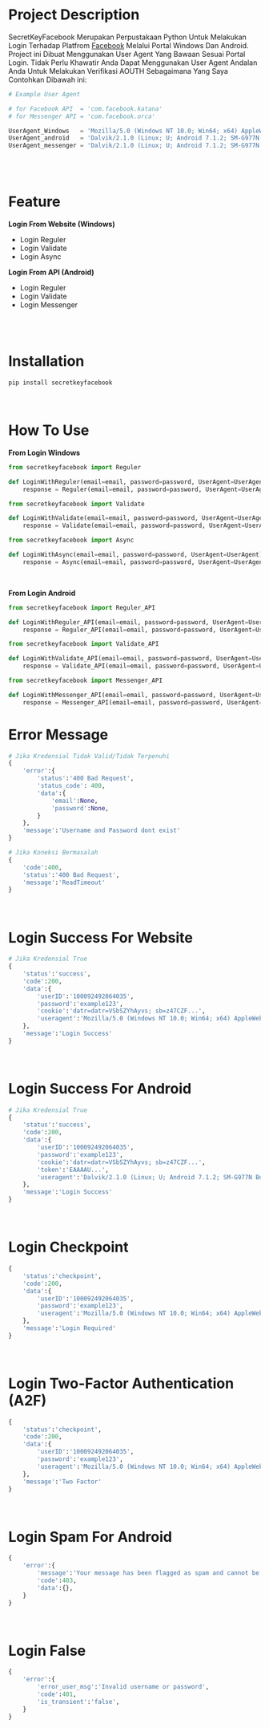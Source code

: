 # Project Description
SecretKeyFacebook Merupakan Perpustakaan Python Untuk Melakukan Login Terhadap Platfrom [Facebook](https://www.facebook.com) Melalui Portal Windows Dan Android. Project ini Dibuat Menggunakan User Agent Yang Bawaan Sesuai Portal Login. Tidak Perlu Khawatir Anda Dapat Menggunakan User Agent Andalan Anda Untuk Melakukan Verifikasi AOUTH Sebagaimana Yang Saya Contohkan Dibawah ini:

```python
# Example User Agent

# for Facebook API  = 'com.facebook.katana'
# for Messenger API = 'com.facebook.orca'

UserAgent_Windows   = 'Mozilla/5.0 (Windows NT 10.0; Win64; x64) AppleWebKit/537.36 (KHTML, like Gecko) Chrome/120.0.0.0 Safari/537.36'
UserAgent_android   = 'Dalvik/2.1.0 (Linux; U; Android 7.1.2; SM-G977N Build/LMY48Z) [FBAN/FB4A;FBAV/417.0.0.33.65;FBPN/com.facebook.katana;FBLC/in_ID;FBBV/480086274;FBCR/Corporation Tbk;FBMF/samsung;FBBD/samsung;FBDV/SM-G977N;FBSV/7.1.2;FBCA/x86:armeabi-v7a;FBDM/{density=1.5,width=720,height=1280};FB_FW/1;FBRV/0;]'
UserAgent_messenger = 'Dalvik/2.1.0 (Linux; U; Android 7.1.2; SM-G977N Build/LMY48Z) [FBAN/Orca-Android;FBAV/417.0.0.33.65;FBPN/com.facebook.orca;FBLC/in_ID;FBBV/480086274;FBCR/Corporation Tbk;FBMF/samsung;FBBD/samsung;FBDV/SM-G977N;FBSV/7.1.2;FBCA/x86:armeabi-v7a;FBDM/{density=1.5,width=720,height=1280};FB_FW/1;FBRV/0;]'
```
<br>
<br>

# Feature
**Login From Website (Windows)**
- Login Reguler
- Login Validate
- Login Async

**Login From API (Android)**
- Login Reguler
- Login Validate
- Login Messenger

<br>
<br>

# Installation
```python
pip install secretkeyfacebook
```
<br>

# How To Use
**From Login Windows**
```python
from secretkeyfacebook import Reguler

def LoginWithReguler(email=email, password=password, UserAgent=UserAgent):
    response = Reguler(email=email, password=password, UserAgent=UserAgent)
```
```python
from secretkeyfacebook import Validate

def LoginWithValidate(email=email, password=password, UserAgent=UserAgent):
    response = Validate(email=email, password=password, UserAgent=UserAgent)
```
```python
from secretkeyfacebook import Async

def LoginWithAsync(email=email, password=password, UserAgent=UserAgent):
    response = Async(email=email, password=password, UserAgent=UserAgent)
```
<br>

**From Login Android**
```python
from secretkeyfacebook import Reguler_API

def LoginWithReguler_API(email=email, password=password, UserAgent=UserAgent):
    response = Reguler_API(email=email, password=password, UserAgent=UserAgent)
```
```python
from secretkeyfacebook import Validate_API

def LoginWithValidate_API(email=email, password=password, UserAgent=UserAgent):
    response = Validate_API(email=email, password=password, UserAgent=UserAgent)
```
```python
from secretkeyfacebook import Messenger_API

def LoginWithMessenger_API(email=email, password=password, UserAgent=UserAgent):
    response = Messenger_API(email=email, password=password, UserAgent=UserAgent)
```

# Error Message
```python
# Jika Kredensial Tidak Valid/Tidak Terpenuhi
{
    'error':{
        'status':'400 Bad Request',
        'status_code': 400,
        'data':{
            'email':None,
            'password':None,
        }
    },
    'message':'Username and Password dont exist'
}
```
```python
# Jika Koneksi Bermasalah
{
    'code':400,
    'status':'400 Bad Request',
    'message':'ReadTimeout'
}
```
<br>

# Login Success For Website
```python
# Jika Kredensial True
{
    'status':'success',
    'code':200,
    'data':{
        'userID':'100092492064035',
        'password':'example123',
        'cookie':'datr=datr=VSbSZYhAyvs; sb=z47CZF...',
        'useragent':'Mozilla/5.0 (Windows NT 10.0; Win64; x64) AppleWebKit/537.36 (KHTML, like Gecko) Chrome/120.0.0.0 Safari/537.36',
    },
    'message':'Login Success'
}
```
<br>

# Login Success For Android
```python
# Jika Kredensial True
{
    'status':'success',
    'code':200,
    'data':{
        'userID':'100092492064035',
        'password':'example123',
        'cookie':'datr=datr=VSbSZYhAyvs; sb=z47CZF...',
        'token':'EAAAAU...',
        'useragent':'Dalvik/2.1.0 (Linux; U; Android 7.1.2; SM-G977N Build/LMY48Z) [FBAN/FB4A;FBAV/417.0.0.33.65;FBPN/com.facebook.katana;FBLC/in_ID;FBBV/480086274;FBCR/Corporation Tbk;FBMF/samsung;FBBD/samsung;FBDV/SM-G977N;FBSV/7.1.2;FBCA/x86:armeabi-v7a;FBDM/{density=1.5,width=720,height=1280};FB_FW/1;FBRV/0;]',
    },
    'message':'Login Success'
}
```
<br>

# Login Checkpoint
```python
{
    'status':'checkpoint',
    'code':200,
    'data':{
        'userID':'100092492064035',
        'password':'example123',
        'useragent':'Mozilla/5.0 (Windows NT 10.0; Win64; x64) AppleWebKit/537.36...', or 'Dalvik/2.1.0 (Linux; U; Android 7.1.2; SM-G977N Build/LMY48Z)...',
    },
    'message':'Login Required'
}
```
<br>

# Login Two-Factor Authentication (A2F)
```python
{
    'status':'checkpoint',
    'code':200,
    'data':{
        'userID':'100092492064035',
        'password':'example123',
        'useragent':'Mozilla/5.0 (Windows NT 10.0; Win64; x64) AppleWebKit/537.36...', or 'Dalvik/2.1.0 (Linux; U; Android 7.1.2; SM-G977N Build/LMY48Z)...',
    },
    'message':'Two Factor'
}
```
<br>

# Login Spam For Android
```python
{
    'error':{
        'message':'Your message has been flagged as spam and cannot be sent.',
        'code':403,
        'data':{},
    }
}
```
<br>

# Login False
```python
{
    'error':{
        'error_user_msg':'Invalid username or password',
        'code':401,
        'is_transient':'false',
    }
}
```

